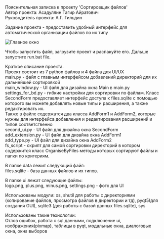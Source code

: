 Пояснительная записка к проекту 'Сортировщик файлов'  
Автор проекта: Асадуллин Тагир Айратович  
Руководитель проекта: А.Г. Гильдин  

Задание проекта - предоставить удобный интерфейс для автоматической организации файлов по их типу  

![Главное окно](https://i.postimg.cc/C5NHbpG7/main-ui1.png)  

Чтобы запустить файл, загрузите проект и распакуйте его. Дальше запустите run.bat file.

Краткое описание проекта.  
Проект состоит из 7 python файлов и 4 файла для UI/UX  
main.py - файл с главным интерфейсом добавлений директорий для их дальнейшей сортировкой  
main_window.py - UI файл для дизайна окна Main в main.py  
settings_for_bd.py - гибкие настройки для сортировки по файлам. Класс SecondForm предоставляет интерфейс доступа к files.sqlite с помощью которого вы можете добавлять новые типы и расширения, а также редактировать их.  
Также в файле содержатся два класса AddForm1 и AddForm2, которые нужны для интерфейса добавления и редактирования расширений и типов соответственно  
second_ui.py - UI файл для дизайна окна SecondForm   
add_extension.py - UI файл для дизайна окна AddForm1  
add_type.py - UI файл для дизайна окна AddForm2  
fs_script - скрипт для самой сортировки директорий в котором содержится класс OrganiseByFiles методы которых сортируют файлы и папки по критериям.  

В папке data лежит следующий файл:  
files.sqlite - база данных файлов и их типов.  

В папке ui лежат следующие файлы:  
logo.png, plus.png, minus.png, settings.png - фото для UI  

Использованы модули: os, shutil для работы с директориями (копирование файлов, просмотра файлов в директории и тд), pyqt5(для создания GUI), sqlite3 (для работы с базой данных files.sqlite), sys  

Использованы такие технологии:   
Отлов ошибок, работа c sql данными, подключение ui, изображения(pixmap), таблицы в pyqt, модальные окна, диалоговые окна, окна выборов  
